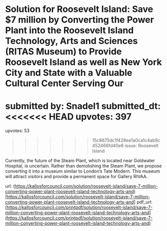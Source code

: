 # Solution for Roosevelt Island: Save $7 million by Converting the Power Plant into the Roosevelt Island Technology, Arts and Sciences (RITAS Museum) to Provide Roosevelt Island as well as New York City and State with a Valuable Cultural Center Serving Our  #

submitted by: Snadel1
submitted_dt: 
<<<<<<< HEAD
upvotes: 397
=======
upvotes: 53
>>>>>>> 15c8675dc1f428ee1a0ca1c4ab9c452466fd40e6
issue: Roosevelt Island

Currently, the future of the Steam Plant, which is located near Goldwater Hospital, is uncertain. Rather than demolishing the Steam Plant, we propose converting it into a museum similar to London’s Tate Modern. This museum will attract visitors and provide a permanent space for Gallery RIVAA.

url: (https://kallosforcouncil.com/solution/roosevelt-island/save-7-million-converting-power-plant-roosevelt-island-technology-arts-and)[https://kallosforcouncil.com/solution/roosevelt-island/save-7-million-converting-power-plant-roosevelt-island-technology-arts-and]
pdf_url: [https://kallosforcouncil.com/printpdf/solution/roosevelt-island/save-7-million-converting-power-plant-roosevelt-island-technology-arts-and](https://kallosforcouncil.com/printpdf/solution/roosevelt-island/save-7-million-converting-power-plant-roosevelt-island-technology-arts-and)